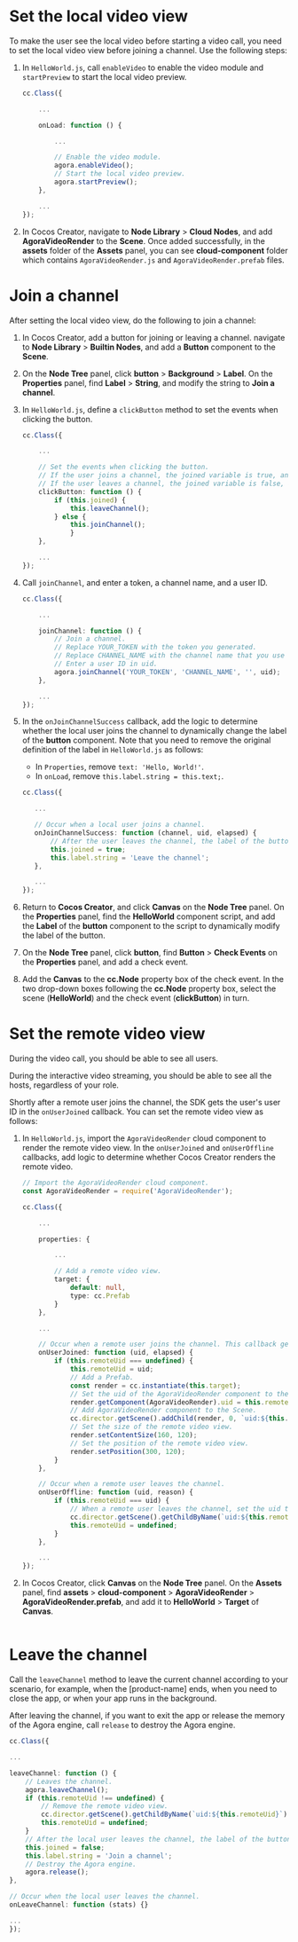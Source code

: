 # Set the local video view

To make the user see the local video before starting a video call, you need to set the local video view before joining a channel. Use the following steps:

1. In `HelloWorld.js`, call `enableVideo` to enable the video module and `startPreview` to start the local video preview.

   ``` typescript
   cc.Class({
   
       ...
   
       onLoad: function () {
   
           ...
   
           // Enable the video module.
           agora.enableVideo();
           // Start the local video preview.
           agora.startPreview();
       },
   
       ...
   });
   ```

2. In Cocos Creator, navigate to **Node Library** > **Cloud Nodes**, and add **AgoraVideoRender** to the **Scene**.
   Once added successfully, in the **assets** folder of the **Assets** panel, you can see **cloud-component** folder which contains `AgoraVideoRender.js` and `AgoraVideoRender.prefab` files.

# Join a channel

After setting the local video view, do the following to join a channel:

1. In Cocos Creator, add a button for joining or leaving a channel. navigate to **Node Library** > **Builtin Nodes**, and add a **Button** component to the **Scene**.

2. On the **Node Tree** panel, click **button** > **Background** > **Label**. On the **Properties** panel, find **Label** > **String**, and modify the string to **Join a channel**.

3. In `HelloWorld.js`, define a `clickButton` method to set the events when clicking the button.

   ``` typescript
   cc.Class({
   
       ...
   
       // Set the events when clicking the button.
       // If the user joins a channel, the joined variable is true, and the SDK calls leaveChannel when the user clicks the button.
       // If the user leaves a channel, the joined variable is false, and the SDK calls joinChannel when the user clicks the button.
       clickButton: function () {
           if (this.joined) {
               this.leaveChannel();
           } else {
               this.joinChannel();
               }
       },
   
       ...
   });
   ```

4. Call `joinChannel`, and enter a token, a channel name, and a user ID.

   ``` typescript
   cc.Class({
   
       ...
   
       joinChannel: function () {
           // Join a channel.
           // Replace YOUR_TOKEN with the token you generated.
           // Replace CHANNEL_NAME with the channel name that you use to generate the token.
           // Enter a user ID in uid.
           agora.joinChannel('YOUR_TOKEN', 'CHANNEL_NAME', '', uid);
       },
   
       ...
   });
   ```

5. In the `onJoinChannelSuccess` callback, add the logic to determine whether the local user joins the channel to dynamically change the label of the **button** component. Note that you need to remove the original definition of the label in `HelloWorld.js` as follows:

   * In `Properties`, remove `text: 'Hello, World!'`.
   * In `onLoad`, remove `this.label.string = this.text;`.

    ``` typescript
   cc.Class({
   
       ...
   
       // Occur when a local user joins a channel.
       onJoinChannelSuccess: function (channel, uid, elapsed) {
           // After the user leaves the channel, the label of the button changes to Leave the channel.
           this.joined = true;
           this.label.string = 'Leave the channel';
       },
   
       ...
   });
    ```

6. Return to **Cocos Creator**, and click **Canvas** on the **Node Tree** panel. On the **Properties** panel, find the **HelloWorld** component script, and add the **Label** of the **button** component to the script to dynamically modify the label of the button.
    <image href="https://web-cdn.agora.io/docs-files/1634869842263" format="png" scope="external"></image>

7. On the **Node Tree** panel, click **button**, find **Button** > **Check Events** on the **Properties** panel, and add a check event.

8. Add the **Canvas** to the **cc.Node** property box of the check event. In the two drop-down boxes following the **cc.Node** property box, select the scene (**HelloWorld**) and the check event (**clickButton**) in turn.

# Set the remote video view


<p props="video">During the video call, you should be able to see all users.</p>

<p props="live">During the interactive video streaming, you should be able to see all the hosts, regardless of your role.</p>


Shortly after a remote user joins the channel, the SDK gets the user's user ID in the `onUserJoined` callback. You can set the remote video view as follows:

1. In `HelloWorld.js`, import the `AgoraVideoRender` cloud component to render the remote video view. In the `onUserJoined` and `onUserOffline` callbacks, add logic to determine whether Cocos Creator renders the remote video.

   ``` typescript
   // Import the AgoraVideoRender cloud component.
   const AgoraVideoRender = require('AgoraVideoRender');
   
   cc.Class({
   
       ...
   
       properties: {
   
           ...
   
           // Add a remote video view.
           target: {
               default: null,
               type: cc.Prefab
           }
       },
   
       ...
   
       // Occur when a remote user joins the channel. This callback gets the user ID of the remote user.
       onUserJoined: function (uid, elapsed) {
           if (this.remoteUid === undefined) {
               this.remoteUid = uid;
               // Add a Prefab.
               const render = cc.instantiate(this.target);
               // Set the uid of the AgoraVideoRender component to the uid of the remote user.
               render.getComponent(AgoraVideoRender).uid = this.remoteUid;
               // Add AgoraVideoRender component to the Scene.
               cc.director.getScene().addChild(render, 0, `uid:${this.remoteUid}`);
               // Set the size of the remote video view.
               render.setContentSize(160, 120);
               // Set the position of the remote video view.
               render.setPosition(300, 120);
           }
       },
   
       // Occur when a remote user leaves the channel.
       onUserOffline: function (uid, reason) {
           if (this.remoteUid === uid) {
               // When a remote user leaves the channel, set the uid to undefined.
               cc.director.getScene().getChildByName(`uid:${this.remoteUid}`).destroy();
               this.remoteUid = undefined;
           }
       },
   
       ...
   });
   ```

2. In Cocos Creator, click **Canvas** on the **Node Tree** panel. On the **Assets** panel, find **assets** > **cloud-component** > **AgoraVideoRender** > **AgoraVideoRender.prefab**, and add it to **HelloWorld** > **Target** of **Canvas**.

   <image href="https://web-cdn.agora.io/docs-files/1634869889573" format="png" scope="external"></image>

# Leave the channel

Call the `leaveChannel` method to leave the current channel according to your scenario, for example, when the [product-name] ends, when you need to close the app, or when your app runs in the background.

After leaving the channel, if you want to exit the app or release the memory of the Agora engine, call `release` to destroy the Agora engine.

```typescript
cc.Class({

...

leaveChannel: function () {
    // Leaves the channel.
    agora.leaveChannel();
    if (this.remoteUid !== undefined) {
        // Remove the remote video view.
        cc.director.getScene().getChildByName(`uid:${this.remoteUid}`).destroy();
        this.remoteUid = undefined;
    }
    // After the local user leaves the channel, the label of the button changes to Join a channel.
    this.joined = false;
    this.label.string = 'Join a channel';
    // Destroy the Agora engine.
    agora.release();
},

// Occur when the local user leaves the channel.
onLeaveChannel: function (stats) {}

...
});
```